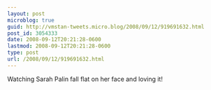 ```yaml
---
layout: post
microblog: true
guid: http://vmstan-tweets.micro.blog/2008/09/12/919691632.html
post_id: 3054333
date: 2008-09-12T20:21:28-0600
lastmod: 2008-09-12T20:21:28-0600
type: post
url: /2008/09/12/919691632.html
---
```

Watching Sarah Palin fall flat on her face and loving it!
